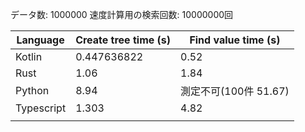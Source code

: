 データ数: 1000000
速度計算用の検索回数: 10000000回

| Language   | Create tree time (s) | Find value time (s)   |
| ---------- | -------------------- | --------------------- |
| Kotlin     | 0.447636822          | 0.52                  |
| Rust       | 1.06                 | 1.84                  |
| Python     | 8.94                 | 測定不可(100件 51.67) |
| Typescript | 1.303                | 4.82                  |
|            |                      |                       |
